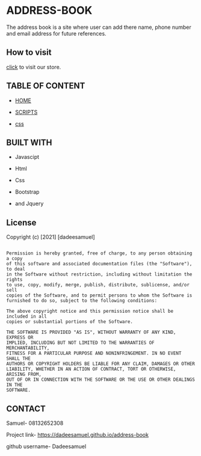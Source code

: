 # ADDRESS-BOOK

The address book is a site where user can add there name, phone number and email address for future references.

## How to visit

[click](https://dadeesamuel.github.io/adress-book) to visit our store.

## TABLE OF CONTENT

* [HOME](index.html)

* [SCRIPTS](scripts.js)

* [css](style.css)

## BUILT WITH

* Javascipt

* Html

* Css

* Bootstrap

* and Jquery

## License

Copyright (c) [2021] [dadeesamuel]

```lincense

Permission is hereby granted, free of charge, to any person obtaining a copy
of this software and associated documentation files (the "Software"), to deal
in the Software without restriction, including without limitation the rights
to use, copy, modify, merge, publish, distribute, sublicense, and/or sell
copies of the Software, and to permit persons to whom the Software is
furnished to do so, subject to the following conditions:

The above copyright notice and this permission notice shall be included in all
copies or substantial portions of the Software.

THE SOFTWARE IS PROVIDED "AS IS", WITHOUT WARRANTY OF ANY KIND, EXPRESS OR
IMPLIED, INCLUDING BUT NOT LIMITED TO THE WARRANTIES OF MERCHANTABILITY,
FITNESS FOR A PARTICULAR PURPOSE AND NONINFRINGEMENT. IN NO EVENT SHALL THE
AUTHORS OR COPYRIGHT HOLDERS BE LIABLE FOR ANY CLAIM, DAMAGES OR OTHER
LIABILITY, WHETHER IN AN ACTION OF CONTRACT, TORT OR OTHERWISE, ARISING FROM,
OUT OF OR IN CONNECTION WITH THE SOFTWARE OR THE USE OR OTHER DEALINGS IN THE
SOFTWARE.
```

## CONTACT

Samuel- 08132652308

Project link- <https://dadeesamuel.github.io/address-book>

github username- Dadeesamuel
